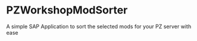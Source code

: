 # PZWorkshopModSorter
A simple SAP Application to sort the selected mods for your PZ server with ease
